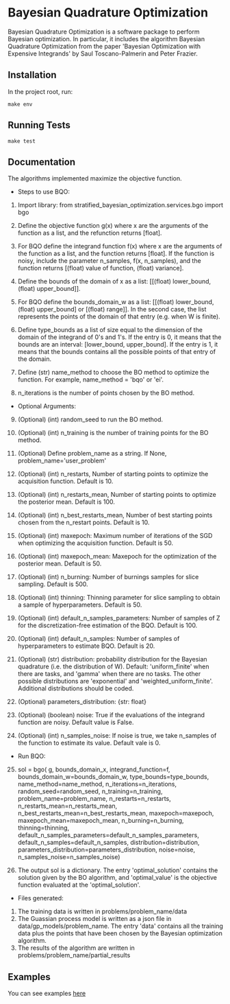 Bayesian Quadrature Optimization
========================================
Bayesian Quadrature Optimization is a software package to perform Bayesian optimization. In particular, it includes the algorithm Bayesian Quadrature Optimization from the paper 'Bayesian Optimization with Expensive Integrands' by Saul Toscano-Palmerin and Peter Frazier. 

Installation
------------
In the project root, run:
```
make env
```

Running Tests
-------------
```
make test
```

Documentation
-------------
The algorithms implemented maximize the objective function.

* Steps to use BQO:

1) Import library: from stratified_bayesian_optimization.services.bgo import bgo

2) Define the objective function g(x) where x are the arguments of the function as a list, and the refunction returns [float]. 

3) For BQO define the integrand function f(x) where x are the arguments of the function as a list, and the function returns [float]. If the function is noisy, include the parameter n_samples, f(x, n_samples), and the function returns [(float) value of function, (float) variance].

4) Define the bounds of the domain of x as a list: [[(float) lower_bound, (float) upper_bound]].

5) For BQO define the bounds_domain_w as a list: [[(float) lower_bound, (float) upper_bound] or [(float) range]]. In the second case, the  list represents the points of the domain of that entry (e.g. when W is finite).

6) Define type_bounds as a list of size equal to the dimension of the domain of the integrand of 0's and 1's. If the entry is 0, it means that the bounds are an interval: [lower_bound, upper_bound]. If the entry is 1, it means that the bounds contains all the possible points of that entry of the domain.

7) Define (str) name_method to choose the BO method to optimize the function. For example, name_method = 'bqo' or 'ei'.

8) n_iterations is the number of points chosen by the BO method.

* Optional Arguments:

9) (Optional) (int) random_seed to run the BO method.

10) (Optional) (int) n_training is the number of training points for the BO method.

11) (Optional) Define problem_name as a string. If None, problem_name='user_problem'

12) (Optional) (int) n_restarts, Number of starting points to optimize the acquisition function. Default is 10.

13) (Optional) (int) n_restarts_mean, Number of starting points to optimize the posterior mean. Default is 100.

14) (Optional) (int) n_best_restarts_mean,  Number of best starting points chosen from the n_restart points. Default is 10.

15) (Optional) (int) maxepoch: Maximum number of iterations of the SGD when optimizing the acquisition function. Default is 50.

16) (Optional) (int) maxepoch_mean: Maxepoch for the optimization of the posterior mean. Default is 50.

17) (Optional) (int) n_burning: Number of burnings samples for slice sampling. Default is 500.

18) (Optional) (int) thinning: Thinning parameter for slice sampling to obtain a sample of hyperparameters. Default is 50.

19) (Optional) (int) default_n_samples_parameters: Number of samples of Z for the discretization-free estimation of the BQO. Default is 100.

20) (Optional) (int) default_n_samples: Number of samples of hyperparameters to estimate BQO. Default is 20. 

21) (Optional) (str) distribution: probability distribution for the Bayesian quadrature (i.e. the distribution of W). Default: 'uniform_finite' when there are tasks, and 'gamma' when there are no tasks. The other possible distributions are 'exponential' and 'weighted_uniform_finite'. Additional distributions should be coded.

22) (Optional) parameters_distribution: {str: float}

23) (Optional) (boolean) noise: True if the evaluations of the integrand function are noisy. Default value is False.

24) (Optional) (int) n_samples_noise:  If noise is true, we take n_samples of the function to estimate its value. Default vale is 0.

* Run BQO:

25) sol = bgo(
    g, bounds_domain_x, integrand_function=f, bounds_domain_w=bounds_domain_w, type_bounds=type_bounds,
    name_method=name_method, n_iterations=n_iterations, random_seed=random_seed, n_training=n_training, 
    problem_name=problem_name, n_restarts=n_restarts, n_restarts_mean=n_restarts_mean, n_best_restarts_mean=n_best_restarts_mean,
    maxepoch=maxepoch, maxepoch_mean=maxepoch_mean, n_burning=n_burning, thinning=thinning, default_n_samples_parameters=default_n_samples_parameters, default_n_samples=default_n_samples, distribution=distribution, parameters_distribution=parameters_distribution, noise=noise, n_samples_noise=n_samples_noise)

26) The output sol is a dictionary. The entry 'optimal_solution' contains the solution given by the BO algorithm, and 'optimal_value' is the objective function evaluated at the 'optimal_solution'.
   
* Files generated:
 
 1) The training data is written in problems/problem_name/data
 2) The Guassian process model is written as a json file in data/gp_models/problem_name. The entry 'data' contains all the training data plus the points that have been chosen by the Bayesian optimization algorithm.
 3) The results of the algorithm are written in problems/problem_name/partial_results
 
 Examples
-------------
You can see examples [here](https://github.com/toscanosaul/bayesian_quadrature_optimization/tree/master/examples)  

